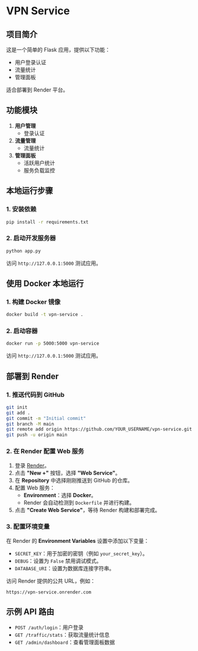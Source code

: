 # VPN Service

## 项目简介
这是一个简单的 Flask 应用，提供以下功能：
- 用户登录认证
- 流量统计
- 管理面板

适合部署到 Render 平台。

## 功能模块
1. **用户管理**
   - 登录认证
2. **流量管理**
   - 流量统计
3. **管理面板**
   - 活跃用户统计
   - 服务负载监控

## 本地运行步骤

### 1. 安装依赖
```bash
pip install -r requirements.txt
```

### 2. 启动开发服务器
```bash
python app.py
```

访问 `http://127.0.0.1:5000` 测试应用。

## 使用 Docker 本地运行

### 1. 构建 Docker 镜像
```bash
docker build -t vpn-service .
```

### 2. 启动容器
```bash
docker run -p 5000:5000 vpn-service
```

访问 `http://127.0.0.1:5000` 测试应用。

## 部署到 Render

### 1. 推送代码到 GitHub
```bash
git init
git add .
git commit -m "Initial commit"
git branch -M main
git remote add origin https://github.com/YOUR_USERNAME/vpn-service.git
git push -u origin main
```

### 2. 在 Render 配置 Web 服务
1. 登录 [Render](https://render.com)。
2. 点击 **"New +"** 按钮，选择 **"Web Service"**。
3. 在 **Repository** 中选择刚刚推送到 GitHub 的仓库。
4. 配置 Web 服务：
   - **Environment**：选择 **Docker**。
   - Render 会自动检测到 `Dockerfile` 并进行构建。
5. 点击 **"Create Web Service"**，等待 Render 构建和部署完成。

### 3. 配置环境变量
在 Render 的 **Environment Variables** 设置中添加以下变量：
- `SECRET_KEY`：用于加密的密钥（例如 `your_secret_key`）。
- `DEBUG`：设置为 `False` 禁用调试模式。
- `DATABASE_URI`：设置为数据库连接字符串。

访问 Render 提供的公共 URL，例如：
```
https://vpn-service.onrender.com
```

## 示例 API 路由
- `POST /auth/login`：用户登录
- `GET /traffic/stats`：获取流量统计信息
- `GET /admin/dashboard`：查看管理面板数据